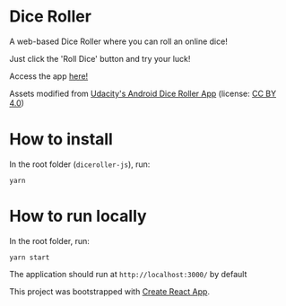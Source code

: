 # Dice Roller
A web-based Dice Roller where you can roll an online dice!

Just click the 'Roll Dice' button and try your luck!

Access the app [here!](https://lalugue.github.io/diceroller-js-webpage/)

Assets modified from [Udacity's Android Dice Roller App](https://github.com/udacity/andfun-kotlin-dice-roller/blob/master/DiceImages.zip) (license: [CC BY 4.0](https://github.com/udacity/andfun-kotlin-dice-roller/blob/a9c996375ae96729dc4dd41652ea22de1709d1c2/LICENSE.txt#L1-L3))

# How to install

In the root folder (`diceroller-js`), run:

`yarn`

# How to run locally

In the root folder, run:

`yarn start`

The application should run at `http://localhost:3000/` by default



This project was bootstrapped with [Create React App](https://github.com/facebook/create-react-app).